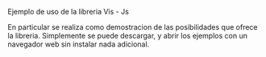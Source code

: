 Ejemplo de uso de la libreria Vis - Js

En particular se realiza como demostracion de las posibilidades que ofrece la libreria.
Simplemente se puede descargar, y  abrir los ejemplos con un navegador web sin instalar nada adicional.

